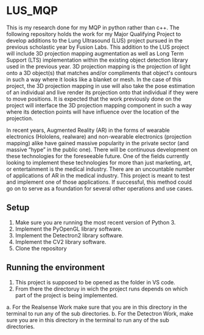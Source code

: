 # LUS_MQP
This is my research done for my MQP in python rather than c++.
The following repository holds the work for my Major Qualifying Project to develop additions to the Lung Ultrasound (LUS) project pursued in the 
previous scholastic year by Fusion Labs. This addition to the LUS project will include 3D projection mapping augmentation as well as Long Term 
Support (LTS) implementation within the existing object detection library used in the previous year. 3D projection mapping is the projection of 
light onto a 3D object(s) that matches and/or compliments that object's contours in such a way where it looks like a blanket or mesh. In the case 
of this project, the 3D projection mapping in use will also take the pose estimation of an individual and live render its projection onto that 
individual if they were to move positions. It is expected that the work previously done on the project will interface the 3D projection mapping 
component in such a way where its detection points will have influence over the location of the projection. 

In recent years, Augmented Reality (AR) in the forms of wearable electronics (Hololens, realware) and non-wearable electronics (projection mapping) 
alike have gained massive popularity in the private sector (and massive “hype” in the public one). There will be continuous development on these 
technologies for the foreseeable future. One of the fields currently looking to implement these technologies for more than just marketing, art, 
or entertainment is the medical industry. There are an uncountable number of applications of AR in the medical industry. This project is meant to 
test and implement one of those applications. If successful, this method could go on to serve as a foundation for several other operations and use 
cases. 


## Setup
1. Make sure you are running the most recent version of Python 3.
2. Implement the PyOpenGL library software.
3. Implement the Detectron2 library software.
4. Implement the CV2 library software.
5. Clone the repository

## Running the environment
1. This project is supposed to be opened as the folder in VS code.
2. From there the directoruy in wich the project runs depends on which part of the project is being implemented.

  a. For the Realsense Work make sure that you are in this directory in the terminal to run any of the sub directories.
  b. For the Detectron Work, make sure you are in this directory in the terminal to run any of the sub directories.
